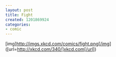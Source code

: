 ```yaml
---
layout: post
title: Fight
created: 1201869924
categories:
- comic
---
```

[img]http://imgs.xkcd.com/comics/fight.png[/img]
([url=http://xkcd.com/340/]xkcd.com[/url])
